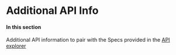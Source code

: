 # Additional API Info

#### In this section

Additional API information to pair with the Specs provided in the [API explorer](../api?type=post&path=/v1/apis)
